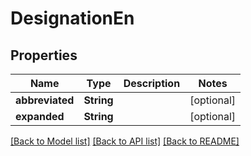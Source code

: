 # DesignationEn

## Properties
Name | Type | Description | Notes
------------ | ------------- | ------------- | -------------
**abbreviated** | **String** |  | [optional] 
**expanded** | **String** |  | [optional] 

[[Back to Model list]](../README.md#documentation-for-models) [[Back to API list]](../README.md#documentation-for-api-endpoints) [[Back to README]](../README.md)


